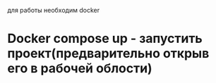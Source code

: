 для работы необходим docker
<h1>Docker compose up - запустить проект(предварительно открыв его в рабочей облости)</h1>
